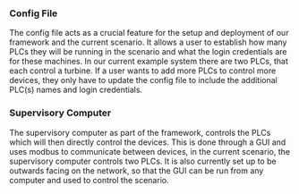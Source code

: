 ### Config File

The config file acts as a crucial feature for the setup and deployment of our framework and the current scenario. It allows a user to 
establish how many PLCs they will be running in the scenario and what the login credentials are for these machines. In our current example
system there are two PLCs, that each control a turbine. If a user wants to add more PLCs to control more devices, they only have to update 
the config file to include the additional PLC(s) names and login credentials.


### Supervisory Computer

The supervisory computer as part of the framework, controls the PLCs which will then directly control the devices. This is done through a 
GUI and uses modbus to communicate between devices, in the current scenario, the supervisory computer controls two PLCs. It is also currently set up to be outwards facing on the network, so that the GUI can be run from any computer and used to control the scenario.
